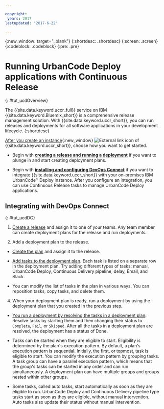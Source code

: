 ```yaml
---

copyright:
 years: 2017
lastupdated: "2017-6-22"

---
```


{:new_window: target="_blank"}
{:shortdesc: .shortdesc}
{:screen: .screen}
{:codeblock: .codeblock}
{:pre: .pre}


# Running UrbanCode Deploy applications with Continuous Release

{: #tut_ucdOverview}

The {{site.data.keyword.uccr_full}} service on IBM {{site.data.keyword.Bluemix_short}} is a comprehensive release management solution. With {{site.data.keyword.uccr_short}}, you can run releases and deployments for all software applications in your development lifecycle.
{:shortdesc}

[After you create an instance](https://console.ng.bluemix.net/catalog/services/continuous-release/){:new_window} ![External link icon](../../icons/launch-glyph.svg "External link icon") of {{site.data.keyword.uccr_short}}, choose how you want to get started.

* Begin with **[creating a release and running a deployment](#gs_create_plan)** if you want to plunge in and start creating deployment plans.

* Begin with **[installing and configuring DevOps Connect](#gs_install_dc)** if you want to integrate {{site.data.keyword.uccr_short}} with your on-premises IBM UrbanCode&trade; Deploy instance. After you configure an integration, you can use Continuous Release tasks to manage UrbanCode Deploy applications.


## Integrating with DevOps Connect
{: #tut_ucdDC}

1. [Create a release](/docs/services/UCCR/UCCR_releases.html##releases_create) and assign it to one of your teams. Any team member can create deployment plans for the release and run deployments.

1. Add a deployment plan to the release.

  * [Create the plan](/docs/services/UCCR/UCCR_releases.html#releases_planAdd) and assign it to the release. 

  * [Add tasks to the deployment plan](/docs/services/UCCR/UCCR_tasks.html#tasks_create). Each task is listed on a separate row in the deployment plan. Try adding different types of tasks: manual, UrbanCode Deploy, Continuous Delivery pipeline, delay, Email, and Slack.

  * You can modify the list of tasks in the plan in various ways. You can reposition tasks, copy tasks, and delete them. 

4. When your deployment plan is ready, run a deployment by using the deployment plan that you created in the previous step.

  * [You run a deployment by resolving the tasks in a deployment plan](/docs/services/UCCR/UCCR_deployRun.html). Resolve tasks by starting them and then changing their status to `Complete`, `Fail`, or `Skipped`. After all the tasks in a deployment plan are resolved, the deployment has a status of Done.

  * Tasks can be started when they are eligible to start. Eligibility is determined by the plan's execution pattern. By default, a plan's execution pattern is sequential. Initially, the first, or topmost, task is eligible to start. You can modify the execution pattern by grouping tasks. A task group can have a parallel execution pattern, which means that the group's tasks can be started in any order and can run simultaneously. A deployment plan can have multiple groups and groups nested within other groups.

  * Some tasks, called auto tasks, start automatically as soon as they are eligible to run. UrbanCode Deploy and Continuous Delivery pipeline type tasks start as soon as they are eligible, without manual intervention. Auto tasks also update their status without manual intervention.  


